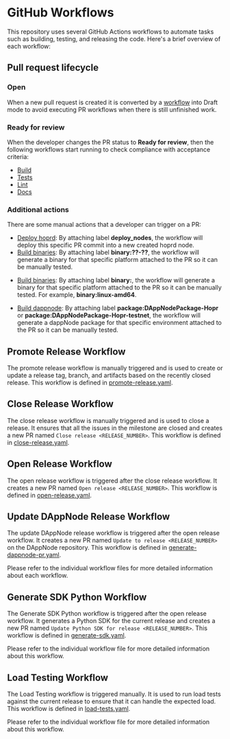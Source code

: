 # GitHub Workflows

This repository uses several GitHub Actions workflows to automate tasks such as building, testing, and releasing the code. Here's a brief overview of each workflow:

## Pull request lifecycle

### Open

When a new pull request is created it is converted by a [workflow](./new-pr.yaml) into Draft mode to avoid executing PR workflows when there is still unfinished work.

### Ready for review

When the developer changes the PR status to **Ready for review**, then the following workflows start running to check compliance with acceptance criteria:

- [Build](./build.yaml)
- [Tests](./tests.yaml)
- [Lint](./lint.yaml)
- [Docs](./build-docs.yaml)

### Additional actions

There are some manual actions that a developer can trigger on a PR:

- [Deploy hoprd](./k8s.yaml): By attaching label **deploy_nodes**, the workflow will deploy this specific PR commit into a new created hoprd node.
- [Build binaries](./build-binaries.yaml): By attaching label **binary:??-??**, the workflow will generate a binary for that specific platform attached to the PR so it can be manually tested.

* [Build binaries](./build-binaries.yaml): By attaching label **binary:<platform>**, the workflow will generate a binary for that specific platform attached to the PR so it can be manually tested. For example, **binary:linux-amd64**.

- [Build dappnode](./build-dappnode.yaml): By attaching label **package:DAppNodePackage-Hopr** or **package:DAppNodePackage-Hopr-testnet**, the workflow will generate a dappNode package for that specific environment attached to the PR so it can be manually tested.

## Promote Release Workflow

The promote release workflow is manually triggered and is used to create or update a release tag, branch, and artifacts based on the recently closed release. This workflow is defined in [promote-release.yaml](./promote-release.yaml).

## Close Release Workflow

The close release workflow is manually triggered and is used to close a release. It ensures that all the issues in the milestone are closed and creates a new PR named `Close release <RELEASE_NUMBER>`. This workflow is defined in [close-release.yaml](./close-release.yaml).

## Open Release Workflow

The open release workflow is triggered after the close release workflow. It creates a new PR named `Open release <RELEASE_NUMBER>`. This workflow is defined in [open-release.yaml](./open-release.yaml).

## Update DAppNode Release Workflow

The update DAppNode release workflow is triggered after the open release workflow. It creates a new PR named `Update to release <RELEASE_NUMBER>` on the DAppNode repository. This workflow is defined in [generate-dappnode-pr.yaml](./generate-dappnode-pr.yaml).

Please refer to the individual workflow files for more detailed information about each workflow.

## Generate SDK Python Workflow

The Generate SDK Python workflow is triggered after the open release workflow. It generates a Python SDK for the current release and creates a new PR named `Update Python SDK for release <RELEASE_NUMBER>`. This workflow is defined in [generate-sdk.yaml](./generate-sdk.yaml).

Please refer to the individual workflow file for more detailed information about this workflow.

## Load Testing Workflow

The Load Testing workflow is triggered manually. It is used to run load tests against the current release to ensure that it can handle the expected load. This workflow is defined in [load-tests.yaml](./load-tests.yaml).

Please refer to the individual workflow file for more detailed information about this workflow.
